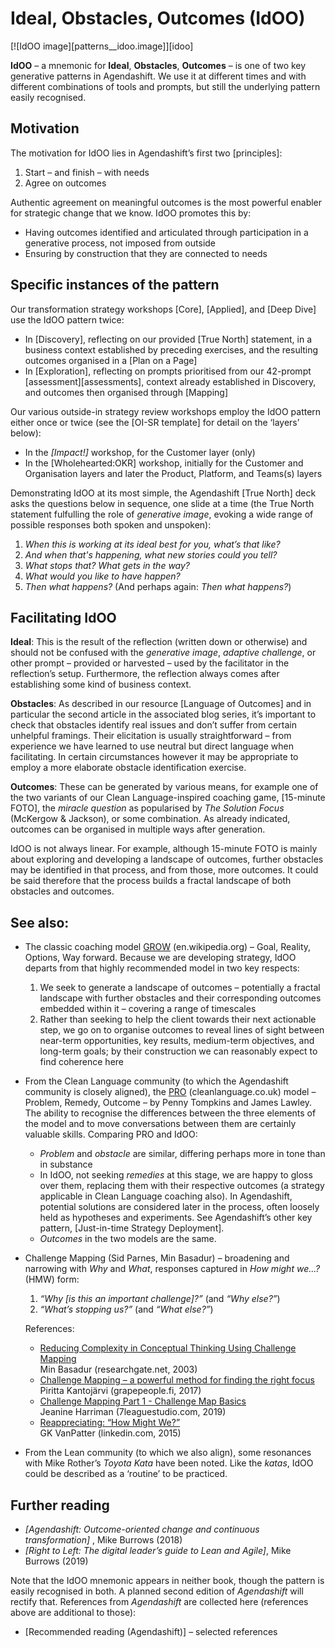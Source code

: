 # Ideal, Obstacles, Outcomes (IdOO)

[![IdOO image][patterns__idoo.image]][idoo]

**IdOO** – a mnemonic for **Ideal**, **Obstacles**, **Outcomes** – is one of two key generative patterns in Agendashift. We use it at different times and with different combinations of tools and prompts, but still the underlying pattern easily recognised.

## Motivation

The motivation for IdOO lies in Agendashift’s first two [principles]:

  1. Start – and finish – with needs
  2. Agree on outcomes

Authentic agreement on meaningful outcomes is the most powerful enabler for strategic change that we know. IdOO promotes this by:

  * Having outcomes identified and articulated through participation in a generative process, not imposed from outside
  * Ensuring by construction that they are connected to needs

## Specific instances of the pattern

Our transformation strategy workshops [Core], [Applied], and [Deep Dive] use the IdOO pattern twice:

  * In [Discovery], reflecting on our provided [True North] statement, in a business context established by preceding exercises, and the resulting outcomes organised in a [Plan on a Page]
  * In [Exploration], reflecting on prompts prioritised from our 42-prompt [assessment][assessments], context already established in Discovery, and outcomes then organised through [Mapping]

Our various outside-in strategy review workshops employ the IdOO pattern either once or twice (see the [OI-SR template] for detail on the ‘layers’ below):

  * In the *[Impact!]* workshop, for the Customer layer (only)
  * In the [Wholehearted:OKR] workshop, initially for the Customer and Organisation layers and later the Product, Platform, and Teams(s) layers

Demonstrating IdOO at its most simple, the Agendashift [True North] deck asks the questions below in sequence, one slide at a time (the True North statement fulfulling the role of *generative image*, evoking a wide range of possible responses both spoken and unspoken):

  1. *When this is working at its ideal best for you, what’s that like?*
  2. *And when that's happening, what new stories could you tell?*
  3. *What stops that? What gets in the way?*
  4. *What would you like to have happen?*
  5. *Then what happens?* (And perhaps again: *Then what happens?*)

## Facilitating IdOO

**Ideal**: This is the result of the reflection (written down or otherwise) and should not be confused with the *generative image*, *adaptive challenge*, or other prompt – provided or harvested – used by the facilitator in the reflection’s setup. Furthermore, the reflection always comes after establishing some kind of business context.

**Obstacles**: As described in our resource [Language of Outcomes] and in particular the second article in the associated blog series, it’s important to check that obstacles identify real issues and don’t suffer from certain unhelpful framings. Their elicitation is usually straightforward – from experience we have learned to use neutral but direct language when facilitating. In certain circumstances however it may be appropriate to employ a more elaborate obstacle identification exercise.

**Outcomes**: These can be generated by various means, for example one of the two variants of our Clean Language-inspired coaching game, [15-minute FOTO], the *miracle question* as popularised by *The Solution Focus* (McKergow & Jackson), or some combination. As already indicated, outcomes can be organised in multiple ways after generation.

IdOO is not always linear. For example, although 15-minute FOTO is mainly about exploring and developing a landscape of outcomes, further obstacles may be identified in that process, and from those, more outcomes. It could be said therefore that the process builds a fractal landscape of both obstacles and outcomes.

## See also:

 *  The classic coaching model [GROW] \(en.wikipedia.org) – Goal, Reality, Options, Way forward. Because we are developing strategy, IdOO departs from that highly recommended model in two key respects: 
     1. We seek to generate a landscape of outcomes – potentially a fractal landscape with further obstacles and their corresponding outcomes embedded within it – covering a range of timescales
     2. Rather than seeking to help the client towards their next actionable step, we go on to organise outcomes to reveal lines of sight between near-term opportunities, key results, medium-term objectives, and long-term goals; by their construction we can reasonably expect to find coherence here
      
 *  From the Clean Language community (to which the Agendashift community is closely aligned), the [PRO] \(cleanlanguage.co.uk) model – Problem, Remedy, Outcome – by Penny Tompkins and James Lawley. The ability to recognise the differences between the three elements of the model and to move conversations between them are certainly valuable skills. Comparing PRO and IdOO: 
     + *Problem* and *obstacle* are similar, differing perhaps more in tone than in substance
     + In IdOO, not seeking *remedies* at this stage, we are happy to gloss over them, replacing them with their respective outcomes (a strategy applicable in Clean Language coaching also). In Agendashift, potential solutions are considered later in the process, often loosely held as hypotheses and experiments. See Agendashift’s other key pattern, [Just-in-time Strategy Deployment].
     + *Outcomes* in the two models are the same.
      
 *  Challenge Mapping (Sid Parnes, Min Basadur) – broadening and narrowing with *Why* and *What*, responses captured in *How might we...?* (HMW) form:
     1. *“Why [is this an important challenge]?”* (and *“Why else?”*)
     2. *“What’s stopping us?”* (and *“What else?”*)
    
    References: 
     + [Reducing Complexity in Conceptual Thinking Using Challenge Mapping][BASADUR]  
    Min Basadur (researchgate.net, 2003) 
     + [Challenge Mapping – a powerful method for finding the right focus][KANTOJÄRVI]  
    Piritta Kantojärvi (grapepeople.fi, 2017) 
     + [Challenge Mapping Part 1 - Challenge Map Basics][HARRIMAN]  
    Jeanine Harriman (7leaguestudio.com, 2019)
     + [Reappreciating: “How Might We?”][VANPATTER]  
    GK VanPatter (linkedin.com, 2015)
      
 * From the Lean community (to which we also align), some resonances with Mike Rother’s *Toyota Kata* have been noted. Like the *katas*, IdOO could be described as a ‘routine’ to be practiced.

## Further reading

  * *[Agendashift: Outcome-oriented change and continuous transformation]* , Mike Burrows (2018)
  * *[Right to Left: The digital leader’s guide to Lean and Agile]*, Mike Burrows (2019)

  Note that the IdOO mnemonic appears in neither book, though the pattern is easily recognised in both. A planned second edition of *Agendashift* will rectify that. References from *Agendashift* are collected here (references above are additional to those):

  *  [Recommended reading (Agendashift)] – selected references


[GROW]: https://en.wikipedia.org/wiki/GROW_model
[PRO]: https://www.cleanlanguage.co.uk/PRO.html
[BASADUR]: https://www.researchgate.net/publication/228542745_Reducing_Complexity_in_Conceptual_Thinking_Using_Challenge_Mapping
[KANTOJÄRVI]: https://grapepeople.fi/en/blogikirjoitus/challenge-mapping/
[HARRIMAN]: https://www.7leaguestudio.com/blog/2019/5/26/challenge-mapping-part-1-challenge-map-basics
[VANPATTER]: https://www.linkedin.com/pulse/reappreciating-how-might-we-gk-vanpatter/

